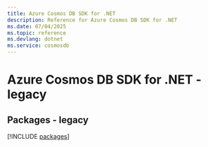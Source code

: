 ```yaml
---
title: Azure Cosmos DB SDK for .NET
description: Reference for Azure Cosmos DB SDK for .NET
ms.date: 07/04/2025
ms.topic: reference
ms.devlang: dotnet
ms.service: cosmosdb
---
```

# Azure Cosmos DB SDK for .NET - legacy
## Packages - legacy
[!INCLUDE [packages](cosmos-db-index.md)]